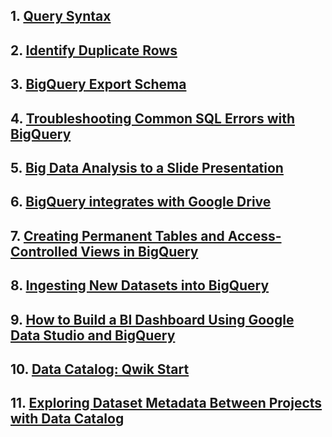 

## 1. [Query Syntax](https://cloud.google.com/bigquery/docs/reference/standard-sql/query-syntax)

## 2. [Identify Duplicate Rows](./Identify_Duplicate_Rows.md)

## 3. [BigQuery Export Schema](./BigQuery_Export_Schema.md)

## 4. [Troubleshooting Common SQL Errors with BigQuery](./Troubleshooting_Common_SQL_Errors_with_BigQuery.md)

## 5. [Big Data Analysis to a Slide Presentation](./Big_Data_Analysis_to_a_Slide_Presentation.md)

## 6. [BigQuery integrates with Google Drive](https://cloud.google.com/blog/products/gcp/bigquery-integrates-with-google-drive)

## 7. [Creating Permanent Tables and Access-Controlled Views in BigQuery](./Creating_Permanent_Tables_and_Access_Controlled_Views_in_BigQuery.md)

## 8. [Ingesting New Datasets into BigQuery](./Ingesting_New_Datasets_into_BigQuery.md)

## 9. [How to Build a BI Dashboard Using Google Data Studio and BigQuery](./How_To_Build_a_BI_Dashboard_Using_Google_Data_Studio_and_BigQuery.md)

## 10. [Data Catalog: Qwik Start](./Data_Catalog_Qwik_Start.md)

## 11. [Exploring Dataset Metadata Between Projects with Data Catalog](./Exploring_Dataset_Metadata_Between_Projects_with_Data_Catalog.md)